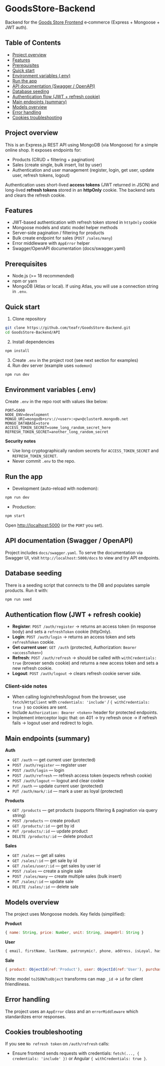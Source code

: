 # GoodsStore-Backend

Backend for the [Goods Store Frontend](https://github.com/teafr/GoodsShop-Frontend) e‑commerce (Express + Mongoose + JWT auth).

## Table of Contents

* [Project overview](#project-overview)
* [Features](#features)
* [Prerequisites](#prerequisites)
* [Quick start](#quick-start)
* [Environment variables (.env)](#environment-variables-env)
* [Run the app](#run-the-app)
* [API documentation (Swagger / OpenAPI)](#api-documentation-swagger--openapi)
* [Database seeding](#database-seeding)
* [Authentication flow (JWT + refresh cookie)](#authentication-flow-jwt--refresh-cookie)
* [Main endpoints (summary)](#main-endpoints-summary)
* [Models overview](#models-overview)
* [Error handling](#error-handling)
* [Cookies troubleshooting](#cors--cookies-troubleshooting)

## Project overview

This is an Express.js REST API using MongoDB (via Mongoose) for a simple online shop. It exposes endpoints for:

* Products (CRUD + filtering + pagination)
* Sales (create single, bulk insert, list by user)
* Authentication and user management (register, login, get user, update user, refresh tokens, logout)

Authentication uses short-lived **access tokens** (JWT returned in JSON) and long-lived **refresh tokens** stored in an **httpOnly** cookie. The backend sets and clears the refresh cookie.

## Features

* JWT-based authentication with refresh token stored in `httpOnly` cookie
* Mongoose models and static model helper methods
* Server-side pagination / filtering for products
* Bulk create endpoint for sales (`POST /sales/many`)
* Error middleware with `AppError` helper
* Swagger/OpenAPI documentation (docs/swagger.yaml)

## Prerequisites

* Node.js (>= 18 recommended)
* npm or yarn
* MongoDB (Atlas or local). If using Atlas, you will use a connection string in `.env`.

## Quick start

1. Clone repository

```bash
git clone https://github.com/teafr/GoodsStore-Backend.git
cd GoodsStore-Backend/API
```

2. Install dependencies

```bash
npm install
```

3. Create `.env` in the project root (see next section for examples)
4. Run dev server (example uses `nodemon`)

```bash
npm run dev
```

## Environment variables (.env)

Create `.env` in the repo root with values like below:

```
PORT=5000
NODE_ENV=development
MONGO_URI=mongodb+srv://<user>:<pw>@cluster0.mongodb.net
MONGO_DATABASE=store
ACCESS_TOKEN_SECRET=some_long_random_secret_here
REFRESH_TOKEN_SECRET=another_long_random_secret
```

**Security notes**

* Use long cryptographically random secrets for `ACCESS_TOKEN_SECRET` and `REFRESH_TOKEN_SECRET`.
* Never commit `.env` to the repo.

## Run the app

* Development (auto-reload with nodemon):

```bash
npm run dev
```

* Production:

```bash
npm start
```

Open [http://localhost:5000](http://localhost:5000) (or the `PORT` you set). 

## API documentation (Swagger / OpenAPI)

Project includes `docs/swagger.yaml`. To serve the documentation via Swagger UI, visit `http://localhost:5000/docs` to view and try API endpoints. 

## Database seeding

There is a seeding script that connects to the DB and populates sample products. Run it with:

```bash
npm run seed
```

## Authentication flow (JWT + refresh cookie)

* **Register**: `POST /auth/register` → returns an access token (in response body) and sets a `refreshToken` cookie (httpOnly).
* **Login**: `POST /auth/login` → returns an access token and sets `refreshToken` cookie.
* **Get current user**: `GET /auth` (protected, Authorization: `Bearer <accessToken>`)
* **Refresh**: `POST /auth/refresh` → should be called with `withCredentials: true` (browser sends cookie) and returns a new access token and sets a new refresh cookie.
* **Logout**: `POST /auth/logout` → clears refresh cookie server side.

### Client-side notes

* When calling login/refresh/logout from the browser, use `fetch`/`HttpClient` with `credentials: 'include'` / `{ withCredentials: true }` so cookies are sent.
* Include `Authorization: Bearer <token>` header for protected endpoints.
* Implement interceptor logic that: on 401 → try refresh once → if refresh fails → logout user and redirect to login.

## Main endpoints (summary)

**Auth**

* `GET /auth` — get current user (protected)
* `POST /auth/register` — register user
* `POST /auth/login` — login
* `POST /auth/refresh` — refresh access token (expects refresh cookie)
* `POST /auth/logout` — logout and clear cookie
* `PUT /auth` — update current user (protected)
* `PUT /auth/mark/:id` — mark a user as loyal (protected)

**Products**

* `GET /products` — get products (supports filtering & pagination via query string)
* `POST /products` — create product
* `GET /products/:id` — get by id
* `PUT /products/:id` — update product
* `DELETE /products/:id` — delete product

**Sales**

* `GET /sales` — get all sales
* `GET /sales/:id` — get sale by id
* `GET /sales/user/:id` — get sales by user id
* `POST /sales` — create a single sale
* `POST /sales/many` — create multiple sales (bulk insert)
* `PUT /sales/:id` — update sale
* `DELETE /sales/:id` — delete sale

## Models overview

The project uses Mongoose models. Key fields (simplified):

**Product**

```js
{ name: String, price: Number, unit: String, imageUrl: String }
```

**User**

```js
{ email, firstName, lastName, patronymic?, phone, address, isLoyal, hashPassword }
```

**Sale**

```js
{ product: ObjectId(ref:'Product'), user: ObjectId(ref:'User'), purchaseDate: Date, deliveryDate?: Date, quantity: Number, discount?: Number }
```

Note: model `toJSON`/`toObject` transforms can map `_id` → `id` for client friendliness.

## Error handling

The project uses an `AppError` class and an `errorMiddleware` which standardizes error responses. 

## Cookies troubleshooting

If you see `No refresh token` on `/auth/refresh` calls:

* Ensure frontend sends requests with credentials: `fetch(..., { credentials: 'include' })` or Angular `{ withCredentials: true }`.
